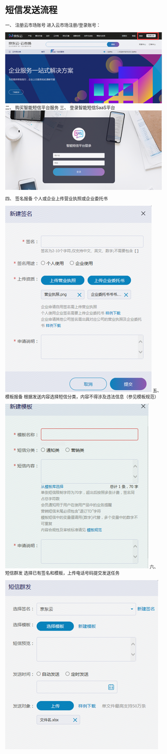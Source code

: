 # 短信发送流程 
一、    注册云市场账号
进入云市场注册/登录账号：

![image](https://github.com/jdcloudcom/cn/blob/zhaowenbo8-patch-1/documentation/Cloud-Marketplace/MarketPlace-Image/%E7%9F%AD%E4%BF%A1%E5%8F%91%E9%80%811.png)
二、    购买智能短信平台服务
三、    登录智能短信SaaS平台
![image](https://github.com/jdcloudcom/cn/blob/zhaowenbo8-patch-1/documentation/Cloud-Marketplace/MarketPlace-Image/%E7%9F%AD%E4%BF%A1%E5%8F%91%E9%80%812.png)

四、    签名报备
个人或企业上传营业执照或企业委托书

![image](https://github.com/jdcloudcom/cn/blob/zhaowenbo8-patch-1/documentation/Cloud-Marketplace/MarketPlace-Image/%E7%9F%AD%E4%BF%A1%E5%8F%91%E9%80%813.png)
五、    模板报备
根据发送内容选择短信分类，内容不得涉及违法信息（参见模板规范）

![image](https://github.com/jdcloudcom/cn/blob/zhaowenbo8-patch-1/documentation/Cloud-Marketplace/MarketPlace-Image/%E7%9F%AD%E4%BF%A1%E5%8F%91%E9%80%814.png)
六、    短信群发
选择已有签名和模板，上传电话号码提交发送任务

![image](https://github.com/jdcloudcom/cn/blob/zhaowenbo8-patch-1/documentation/Cloud-Marketplace/MarketPlace-Image/%E7%9F%AD%E4%BF%A1%E5%8F%91%E9%80%815.png)
